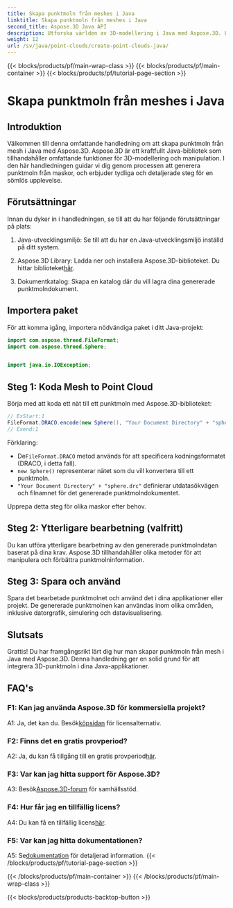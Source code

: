 ```yaml
---
title: Skapa punktmoln från meshes i Java
linktitle: Skapa punktmoln från meshes i Java
second_title: Aspose.3D Java API
description: Utforska världen av 3D-modellering i Java med Aspose.3D. Lär dig att enkelt skapa punktmoln från maskor.
weight: 12
url: /sv/java/point-clouds/create-point-clouds-java/
---
```


{{< blocks/products/pf/main-wrap-class >}}
{{< blocks/products/pf/main-container >}}
{{< blocks/products/pf/tutorial-page-section >}}

# Skapa punktmoln från meshes i Java

## Introduktion

Välkommen till denna omfattande handledning om att skapa punktmoln från mesh i Java med Aspose.3D. Aspose.3D är ett kraftfullt Java-bibliotek som tillhandahåller omfattande funktioner för 3D-modellering och manipulation. I den här handledningen guidar vi dig genom processen att generera punktmoln från maskor, och erbjuder tydliga och detaljerade steg för en sömlös upplevelse.

## Förutsättningar

Innan du dyker in i handledningen, se till att du har följande förutsättningar på plats:

1. Java-utvecklingsmiljö: Se till att du har en Java-utvecklingsmiljö inställd på ditt system.

2.  Aspose.3D Library: Ladda ner och installera Aspose.3D-biblioteket. Du hittar biblioteket[här](https://releases.aspose.com/3d/java/).

3. Dokumentkatalog: Skapa en katalog där du vill lagra dina genererade punktmolndokument.

## Importera paket

För att komma igång, importera nödvändiga paket i ditt Java-projekt:

```java
import com.aspose.threed.FileFormat;
import com.aspose.threed.Sphere;


import java.io.IOException;
```

## Steg 1: Koda Mesh to Point Cloud

Börja med att koda ett nät till ett punktmoln med Aspose.3D-biblioteket:

```java
// ExStart:1
FileFormat.DRACO.encode(new Sphere(), "Your Document Directory" + "sphere.drc");
// Exend:1
```

Förklaring:
-  De`FileFormat.DRACO` metod används för att specificera kodningsformatet (DRACO, i detta fall).
- `new Sphere()` representerar nätet som du vill konvertera till ett punktmoln.
- `"Your Document Directory" + "sphere.drc"` definierar utdatasökvägen och filnamnet för det genererade punktmolndokumentet.

Upprepa detta steg för olika maskor efter behov.

## Steg 2: Ytterligare bearbetning (valfritt)

Du kan utföra ytterligare bearbetning av den genererade punktmolndatan baserat på dina krav. Aspose.3D tillhandahåller olika metoder för att manipulera och förbättra punktmolninformation.

## Steg 3: Spara och använd

Spara det bearbetade punktmolnet och använd det i dina applikationer eller projekt. De genererade punktmolnen kan användas inom olika områden, inklusive datorgrafik, simulering och datavisualisering.

## Slutsats

Grattis! Du har framgångsrikt lärt dig hur man skapar punktmoln från mesh i Java med Aspose.3D. Denna handledning ger en solid grund för att integrera 3D-punktmoln i dina Java-applikationer.

## FAQ's

### F1: Kan jag använda Aspose.3D för kommersiella projekt?

 A1: Ja, det kan du. Besök[köpsidan](https://purchase.aspose.com/buy) för licensalternativ.

### F2: Finns det en gratis provperiod?

 A2: Ja, du kan få tillgång till en gratis provperiod[här](https://releases.aspose.com/).

### F3: Var kan jag hitta support för Aspose.3D?

 A3: Besök[Aspose.3D-forum](https://forum.aspose.com/c/3d/18) för samhällsstöd.

### F4: Hur får jag en tillfällig licens?

 A4: Du kan få en tillfällig licens[här](https://purchase.aspose.com/temporary-license/).

### F5: Var kan jag hitta dokumentationen?

 A5: Se[dokumentation](https://reference.aspose.com/3d/java/) för detaljerad information.
{{< /blocks/products/pf/tutorial-page-section >}}

{{< /blocks/products/pf/main-container >}}
{{< /blocks/products/pf/main-wrap-class >}}

{{< blocks/products/products-backtop-button >}}
